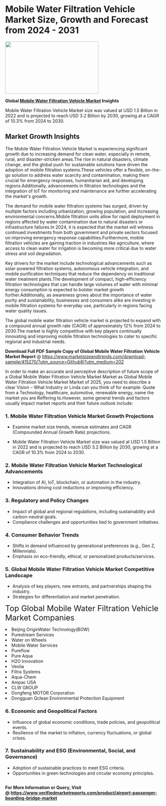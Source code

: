 <H1>Mobile Water Filtration Vehicle Market Size, Growth and Forecast from 2024 - 2031</H1><img class="aligncenter size-medium wp-image-584254" src="https://thirdeyenews.in/wp-content/uploads/2024/09/Global-Market-Research-300x168.jpeg" alt="" width="300" height="168" /><p><strong>Global&nbsp;<a href="https://www.marketsizeandtrends.com/download-sample/415270/?utm_source=Github8j?utm_medium=202">Mobile Water Filtration Vehicle Market</a> Insights</strong></p><p>Mobile Water Filtration Vehicle Market size was valued at USD 1.5 Billion in 2022 and is projected to reach USD 3.2 Billion by 2030, growing at a CAGR of 10.3% from 2024 to 2030.</p><p><h2>Market Growth Insights</h2> <p>The Mobile Water Filtration Vehicle Market is experiencing significant growth due to increasing demand for clean water, especially in remote, rural, and disaster-stricken areas.The rise in natural disasters, climate change, and the global push for sustainable solutions have driven the adoption of mobile filtration systems.These vehicles offer a flexible, on-the-go solution to address water scarcity and contamination, making them crucial for emergency responses, humanitarian aid, and developing regions.Additionally, advancements in filtration technologies and the integration of IoT for monitoring and maintenance are further accelerating the market's growth.</p> <p>The demand for mobile water filtration systems has surged, driven by multiple factors including urbanization, growing population, and increasing environmental concerns.Mobile filtration units allow for rapid deployment in regions affected by water contamination due to natural disasters or infrastructure failures.In 2024, it is expected that the market will witness continued investments from both government and private sectors focused on improving emergency response capabilities.Furthermore, mobile filtration vehicles are gaining traction in industries like agriculture, where access to clean water for irrigation is becoming more critical due to water stress and soil degradation.</p> <p>Key drivers for the market include technological advancements such as solar-powered filtration systems, autonomous vehicle integration, and mobile purification techniques that reduce the dependency on traditional water treatment plants.The development of compact, high-efficiency filtration technologies that can handle large volumes of water with minimal energy consumption is expected to bolster market growth further.Additionally, as awareness grows about the importance of water purity and sustainability, businesses and consumers alike are investing in mobile filtration systems for everyday use, particularly in regions facing water quality issues.</p> <p>The global mobile water filtration vehicle market is projected to expand with a compound annual growth rate (CAGR) of approximately 12% from 2024 to 2030.The market is highly competitive with key players continually innovating and improving mobile filtration technologies to cater to specific regional and industrial needs.</p> <p><span class=""><strong>Download Full PDF Sample Copy of Global Mobile Water Filtration Vehicle Market Report</strong> @ <a href="https://www.marketsizeandtrends.com/download-sample/415270/?utm_source=Github8j?utm_medium=202" target="_blank">https://www.marketsizeandtrends.com/download-sample/415270/?utm_source=Github8j?utm_medium=202</a></span></p><p>In order to make an accurate and perceptive description of future scope of a Global&nbsp;Mobile Water Filtration Vehicle Market Market as Global&nbsp;Mobile Water Filtration Vehicle Market Market of 2025, you need to describe a clear Vision &ndash; What Industry or Linda can you think of for example: Quote from a Technology, healthcare, automotive, renewable energy, name the market you are Reffering to.However, some general trends and factors usually impact market reports and their future outlook include:</p><h3>1.&nbsp;<strong>Mobile Water Filtration Vehicle Market Growth Projections</strong></h3><ul><li>Examine market size trends, revenue estimates and CAGR (Compounded Annual Growth Rate) projections.</li><li><p>Mobile Water Filtration Vehicle Market size was valued at USD 1.5 Billion in 2022 and is projected to reach USD 3.2 Billion by 2030, growing at a CAGR of 10.3% from 2024 to 2030.</p></li></ul><h3>2.&nbsp;<strong>Mobile Water Filtration Vehicle Market Technological Advancements</strong></h3><ul><li>Integration of AI, IoT, blockchain, or automation in the industry.</li><li>Innovations driving cost reductions or improving efficiency.</li></ul><h3>3.&nbsp;<strong>Regulatory and Policy Changes</strong></h3><ul><li>Impact of global and regional regulations, including sustainability and carbon-neutral goals.</li><li>Compliance challenges and opportunities tied to government initiatives.</li></ul><h3>4.&nbsp;<strong>Consumer Behavior Trends</strong></h3><ul><li>Shifts in demand influenced by generational preferences (e.g., Gen Z, Millennials).</li><li>Emphasis on eco-friendly, ethical, or personalized products/services.</li></ul><h3>5.&nbsp;<strong>Global Mobile Water Filtration Vehicle Market Competitive Landscape</strong></h3><ul><li>Analysis of key players, new entrants, and partnerships shaping the industry.</li><li>Strategies for differentiation and market penetration.</li></ul><p data-pm-slice="1 1 []"><span style="color: inherit; font-family: inherit; font-size: 25px;">Top Global Mobile Water Filtration Vehicle Market Companies</span></p><div class="" data-test-id=""><p><li>Beijing OriginWater Technology(BOW)</li><li> Purestream Services</li><li> Water on Wheels</li><li> Mobile Water Services</li><li> Pureflow</li><li> Pure Aqua</li><li> H2O Innovation</li><li> Veolia</li><li> Filtra Systems</li><li> Aqua-Chem</li><li> Ampac USA</li><li> CLW GROUP</li><li> Dongfeng MOTOR Corporation</li><li> Dongguan Qclean Environmental Protection Equipment</li></p></div><h3>6.&nbsp;<strong>Economic and Geopolitical Factors</strong></h3><ul><li>Influence of global economic conditions, trade policies, and geopolitical events.</li><li>Resilience of the market to inflation, currency fluctuations, or global crises.</li></ul><h3>7.&nbsp;<strong>Sustainability and ESG (Environmental, Social, and Governance)</strong></h3><ul><li>Adoption of sustainable practices to meet ESG criteria.</li><li>Opportunities in green technologies and circular economy principles.</li></ul><h2><strong style="font-size: 14px;">For More Information or Query, Visit @&nbsp;</strong><a style="background-color: #ffffff; font-size: 14px;" href="https://www.marketsizeandtrends.com/report/mobile-water-filtration-vehicle-market/" target="_blank">https://www.verifiedmarketreports.com/product/airport-passenger-boarding-bridge-market</a></h2>